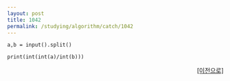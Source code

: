 ```yaml
---
layout: post
title: 1042
permalink: /studying/algorithm/catch/1042
---
```


```
a,b = input().split()

print(int(int(a)/int(b)))

```
  
    
    
<div style="text-align: right"> <a href = 'https://namhyo01.github.io/studying/algorithm/catch'> [이전으로] </a> </div>
